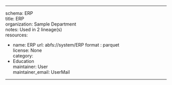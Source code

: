 


---  
schema: ERP  
title: ERP  
organization: Sample Department  
notes: Used in 2 lineage(s)  
resources:  
  - name: ERP 
    url: abfs://system/ERP 
    format : parquet  
license: None  
category:
  - Education  
maintainer: User  
maintainer_email: UserMail  
---